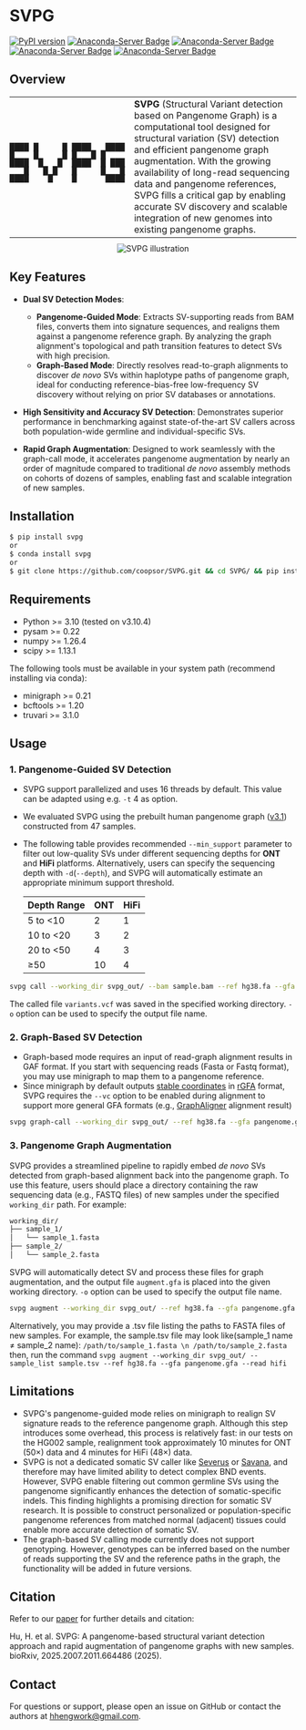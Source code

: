 # SVPG
[![PyPI version](https://img.shields.io/pypi/v/svpg.svg)](https://pypi.org/project/svpg/)
[![Anaconda-Server Badge](https://anaconda.org/bioconda/svpg/badges/version.svg)](https://anaconda.org/bioconda/svpg)
[![Anaconda-Server Badge](https://anaconda.org/bioconda/svpg/badges/license.svg)](https://anaconda.org/bioconda/svpg)
[![Anaconda-Server Badge](https://anaconda.org/bioconda/svpg/badges/platforms.svg)](https://anaconda.org/bioconda/svpg)
[![Anaconda-Server Badge](https://anaconda.org/bioconda/svpg/badges/latest_release_date.svg)](https://anaconda.org/bioconda/svpg)

## Overview
<table style="border-collapse: collapse; border: none; padding: 0; margin: 0; width: 100%;">
  <tr>
    <td style="text-align: center; vertical-align: middle; font-family: monospace; white-space: pre; font-size: 14px; padding: 0; margin: 0;">
<pre style="margin: 0; line-height: 1;">
████ █     █ ████   ████ 
█    █     █ █   █ █     
████  █   █  ████  █ ███ 
   █   █ █   █     █   █ 
████    █    █      ████ 
</pre>
    </td>
    <td vertical-align: middle; padding: 0; margin: 0>
      <div style="margin: 0 auto">
<b>SVPG</b> (Structural Variant detection based on Pangenome Graph) is a computational tool designed for structural variation (SV) detection and efficient pangenome graph augmentation. With the growing availability of long-read sequencing data and pangenome references, SVPG fills a critical gap by enabling accurate SV discovery and scalable integration of new genomes into existing pangenome graphs.
      </div>
    </td>
  </tr>
</table>
<div style="text-align: center; margin-top: 10px;">
  <img src="doc/overview.png" alt="SVPG illustration" style="max-width: 100%; height: auto;">
</div>

## Key Features

* **Dual SV Detection Modes**:

  * **Pangenome-Guided Mode**:  Extracts SV-supporting reads from BAM files, converts them into signature sequences, and realigns them against a pangenome reference graph. By analyzing the graph alignment's topological and path transition features to detect SVs with high precision.
  * **Graph-Based Mode**: Directly resolves read-to-graph alignments to discover _de novo_ SVs within haplotype paths of pangenome graph, ideal for conducting reference-bias-free low-frequency SV discovery without relying on prior SV databases or annotations.
* **High Sensitivity and Accuracy SV Detection**: Demonstrates superior performance in benchmarking against state-of-the-art SV callers across both population-wide germline and individual-specific SVs.
* **Rapid Graph Augmentation**: Designed to work seamlessly with the graph-call mode, it accelerates pangenome augmentation by nearly an order of magnitude compared to traditional _de novo_ assembly methods on cohorts of dozens of samples, enabling fast and scalable integration of new samples.
## Installation

```bash
$ pip install svpg
or
$ conda install svpg
or
$ git clone https://github.com/coopsor/SVPG.git && cd SVPG/ && pip install . 
```

## Requirements
* Python >= 3.10 (tested on v3.10.4)
* pysam >= 0.22
* numpy >= 1.26.4
* scipy >= 1.13.1

The following tools must be available in your system path (recommend installing via conda):
* minigraph >= 0.21
* bcftools >= 1.20
* truvari >= 3.1.0

## Usage

### 1. Pangenome-Guided SV Detection
* SVPG support parallelized and uses 16 threads by default. This value can be adapted using e.g. `-t` 4 as option.
* We evaluated SVPG using the prebuilt human pangenome graph ([v3.1](https://zenodo.org/records/10693675)) constructed from 47 samples. 
* The following table provides recommended `--min_support` parameter to filter out low-quality SVs under different sequencing depths for **ONT** and **HiFi** platforms. Alternatively, users can specify the sequencing depth with `-d`(`--depth`), and SVPG will automatically estimate an appropriate minimum support threshold.

  | Depth Range  | ONT | HiFi |
  |--------------|-----|------|
  | 5 to <10     | 2   | 1    |
  | 10 to <20    | 3   | 2    |
  | 20 to <50    | 4   | 3    |
  | ≥50          | 10  | 4    |

```bash
svpg call --working_dir svpg_out/ --bam sample.bam --ref hg38.fa --gfa pangenome.gfa --read ont -s 3
```
The called file `variants.vcf` was saved in the specified working directory. `-o` option can be used to specify the output file name.

### 2. Graph-Based SV Detection
* Graph-based mode requires an input of read-graph alignment results in GAF format. If you start with sequencing reads (Fasta or Fastq format), you may use minigraph to map them to a pangenome reference.
* Since minigraph by default outputs [stable coordinates](https://github.com/lh3/gfatools/blob/master/doc/rGFA.md#the-graph-alignment-format-gaf) in [rGFA](https://github.com/lh3/gfatools/blob/master/doc/rGFA.md) format, SVPG requires the `--vc` option to be enabled during alignment to support more general GFA formats (e.g., [GraphAligner](https://github.com/maickrau/GraphAligner) alignment result)

```bash
svpg graph-call --working_dir svpg_out/ --ref hg38.fa --gfa pangenome.gfa --gaf sample.gaf --read ont -s 3
```

### 3. Pangenome Graph Augmentation
SVPG provides a streamlined pipeline to rapidly embed _de novo_ SVs detected from graph-based alignment back into the pangenome graph.
To use this feature, users should place a directory containing the raw sequencing data (e.g., FASTQ files) of new samples under the specified `working_dir` path. For example:
```bash
working_dir/
├── sample_1/
│   └── sample_1.fasta
├── sample_2/
│   └── sample_2.fasta
```
SVPG will automatically detect SV and process these files for graph augmentation, and the output file `augment.gfa` is placed into the given working directory. `-o` option can be used to specify the output file name.
```bash
svpg augment --working_dir svpg_out/ --ref hg38.fa --gfa pangenome.gfa --read hifi
```
Alternatively, you may provide a .tsv file listing the paths to FASTA files of new samples.
For example, the sample.tsv file may look like(sample_1 name ≠ sample_2 name):
`/path/to/sample_1.fasta \n /path/to/sample_2.fasta`
then, run the command `svpg augment --working_dir svpg_out/ --sample_list sample.tsv --ref hg38.fa --gfa pangenome.gfa --read hifi` 

## Limitations
* SVPG's pangenome-guided mode relies on minigraph to realign SV signature reads to the reference pangenome graph. Although this step introduces some overhead, this process is relatively fast: in our tests on the HG002 sample, realignment took approximately 10 minutes for ONT (50×) data and 4 minutes for HiFi (48×) data.
* SVPG is not a dedicated somatic SV caller like [Severus](https://github.com/KolmogorovLab/Severus) or [Savana](https://github.com/cortes-ciriano-lab/savana), and therefore may have limited ability to detect complex BND events. However, SVPG enable filtering out common germline SVs using the pangenome significantly enhances the detection of somatic-specific indels. This finding highlights a promising direction for somatic SV research. It is possible to construct personalized or population-specific pangenome references from matched normal (adjacent) tissues could enable more accurate detection of somatic SV.
* The graph-based SV calling mode currently does not support genotyping. However, genotypes can be inferred based on the number of reads supporting the SV and the reference paths in the graph, the functionality will be added in future versions.
 
## Citation
Refer to our [paper](https://doi.org/10.1101/2025.07.11.664486) for further details and citation:

Hu, H. et al. SVPG: A pangenome-based structural variant detection approach and rapid augmentation of pangenome graphs with new samples. bioRxiv, 2025.2007.2011.664486 (2025).

## Contact

For questions or support, please open an issue on GitHub or contact the authors at [hhengwork@gmail.com](mailto:hhengwork@gmail.com).
